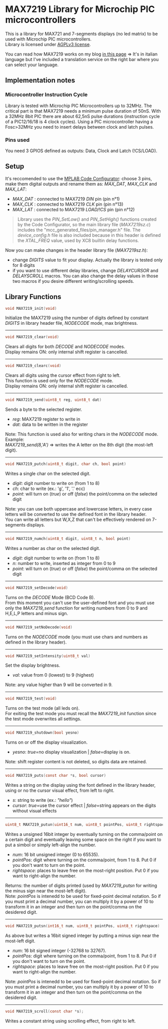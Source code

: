 # MAX7219 Library for Microchip PIC microcontrollers

This is a library for MAX721 and 7-segments displays (no led matrix) to be used with Microchip PIC microcontrollers.  
Library is licensed under [AGPLv3 license](https://github.com/Cyb3rn0id/MAX7219_PIC_lib/blob/master/LICENSE).  

You can read how MAX7219 works on my blog [in this page](https://www.settorezero.com/wordpress/max7219-pilotare-display-a-7-segmenti-o-matrici-di-led-e-un-gioco-da-ragazzi/) => It's in italian language but I've included a translation service on the right bar where you can select your language.  
  
## Implementation notes

### Microcontroller Instruction Cycle
Library is tested with Microchip PIC Microcontrollers up to 32MHz. The critical part is that MAX7219 needs a minimum pulse duration of 50nS. With a 32MHz 8bit PIC there are about 62,5nS pulse durations (instruction cycle of a PIC12/16/18 is 4 clock cycles). Using a PIC microcontroller having a Fosc>32MHz you need to insert delays between clock and latch pulses.  

### Pins used
You need 3 GPIOS defined as outputs: Data, Clock and Latch (!CS/LOAD).  
  
## Setup

It's reccomended to use the [MPLAB Code Configurator](https://www.microchip.com/mplab/mplab-code-configurator): choose 3 pins, make them digital outputs and rename them as: _MAX_DAT_, _MAX_CLK_ and _MAX_LAT_:  

- _MAX_DAT_ : connected to MAX7219 _DIN_ pin (pin n°1)
- _MAX_CLK_ : connected to MAX7219 _CLK_ pin (pin n°13)
- _MAX_LAT_ : connected to MAX7219 _LOAD/!CS_ pin (pin n°12)

> Library uses the _PIN_SetLow()_ and _PIN_SetHigh()_ functions created by the Code Configurator, so the main library file (_MAX7219sz.c_) includes the "mcc_generated_files/pin_manager.h" file. The _device_config.h_ file is also included because in this header is defined the _XTAL_FREQ_ value, used by XC8 builtin delay functions.

Now you can make changes in the header library file (_MAX7219sz.h_):  

- change _DIGITS_ value to fit your display. Actually the library is tested only for 8 digits
- if you want to use different delay libraries, change _DELAYCURSOR_ and _DELAYSCROLL_ macros. You can also change the delay values in those two macros if you desire different writing/scrolling speeds. 
  
  
## Library Functions

```c
void MAX7219_init(void)
```
Initialize the MAX7219 using the number of digits defined by constant _DIGITS_ in library header file, _NODECODE_ mode, max brightness.

---

```c
void MAX7219_clear(void)
```
Clears all digits for both _DECODE_ and _NODECODE_ modes.  
Display remains ON: only internal shift register is cancelled.  

---

```c
void MAX7219_clearc(void)
```
Clears all digits using the cursor effect from right to left.  
This function is used only for the _NODECODE_ mode.  
Display remains ON: only internal shift register is cancelled.  

---

```c
void MAX7219_send(uint8_t reg, uint8_t dat)
```
Sends a byte to the selected register.
- _reg_: MAX7219 register to write in
- _dat_: data to be written in the register  

Note: This function is used also for writing chars in the _NODECODE_ mode. Example:  
_MAX7219_send(8,'A')_ => writes the A letter on the 8th digit (the most-left digit).

---

```c
void MAX7219_putch(uint8_t digit, char ch, bool point)
```
Writes a single char on the selected digit.  
- _digit_: digit number to write on (from 1 to 8)
- _ch_: char to write (ex.: 'g', '1', '.' ecc)
- _point_: will turn on (_true_) or off (_false_) the point/comma on the selected digit  

Note: you can use both uppercase and lowercase letters, in every case letters will be converted to use the defined font in the library header.  
You can write all letters but W,X,Z that can't be effectively rendered on 7-segments displays.

---

```c
void MAX7219_numch(uint8_t digit, uint8_t n, bool point)
```
Writes a number as char on the selected digit.
- _digit_: digit number to write on (from 1 to 8)
- _n_: number to write, inserted as integer from 0 to 9
- _point_: will turn on (_true_) or off (_false_) the point/comma on the selected digit

---

```c
void MAX7219_setDecode(void)
```
Turns on the _DECODE_ Mode (BCD Code B).  
From this moment you can't use the user-defined font and you must use only the _MAX7219_send_ function for writing numbers from 0 to 9 and H,E,L,P letters and minus sign.  

---

```c
void MAX7219_setNoDecode(void)
```
Turns on the _NODECODE_ mode (you must use chars and numbers as defined in the library header).  

---

```c
void MAX7219_setIntensity(uint8_t val)
```
Set the display brightness.  
- _val_: value from 0 (lowest) to 9 (highest)  

Note: any value higher than 9 will be converted in 9.

---

```c
void MAX7219_test(void)
```
Turns on the test mode (all leds on).   
For exiting the test mode you must recall the _MAX7219_init_ function since the test mode overwrites all settings.  

---

```c
void MAX7219_shutdown(bool yesno)
```
Turns on or off the display visualization.  
- _yesno_: _true_=no display visualization | _false_=display is on.  

Note: shift register content is not deleted, so digits data are retained.  

---

```c
void MAX7219_puts(const char *s, bool cursor)
```
Writes a string on the display using the font defined in the library header, using or no the cursor visual effect, from left to right.  
- _s_: string to write (ex.: _"hello"_)
- _cursor_: _true_=use the cursor effect | _false_=string appears on the digits without visual effects  

---

```c
uint8_t MAX7219_putun(uint16_t num, uint8_t pointPos, uint8_t rightspace)
```
Writes a unsigned 16bit integer by eventually turning on the comma/point on a certain digit and eventually leaving some space on the right if you want to put a simbol or simply left-align the number.    
- _num_: 16 bit unsigned integer (0 to 65535).
- _pointPos_: digit where turning on the comma/point, from 1 to 8. Put 0 if you don't want to turn on the point.
- _rightspace_: places to leave free on the most-right position. Put 0 if you want to right-align the number.  

Returns: the number of digits printed (used by _MAX7219_putsn_ for writing the minus sign near the most-left digit).  
Note: _pointPos_ is intenedd to be used for fixed-point decimal notation. So if you must print a decimal number, you can multiply it by a power of 10 to transform it in an integer and then turn on the point/comma on the desidered digit.    

---

```c
void MAX7219_putsn(int16_t num, uint8_t pointPos, uint8_t rightspace)
```
As above but writes a 16bit signed integer by putting a minus sign near the most-left digit.  
- _num_: 16 bit signed integer (-32768 to 32767).
- _pointPos_: digit where turning on the comma/point, from 1 to 8. Put 0 if you don't want to turn on the point.
- _rightspace_: places to leave free on the most-right position. Put 0 if you want to right-align the number.  

Note: _pointPos_ is intenedd to be used for fixed-point decimal notation. So if you must print a decimal number, you can multiply it by a power of 10 to transform it in an integer and then turn on the point/comma on the desidered digit.    

---

```c
void MAX7219_scroll(const char *s);
```
Writes a constant string using scrolling effect, from right to left.
